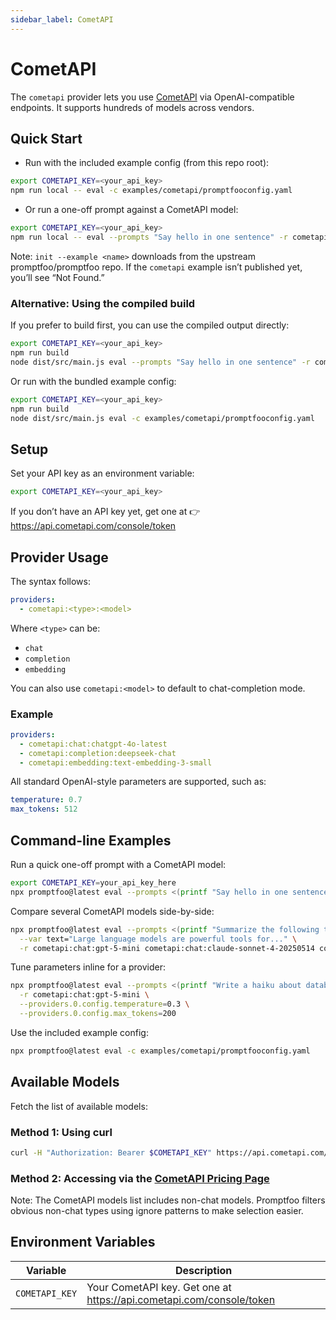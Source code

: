 ```yaml
---
sidebar_label: CometAPI
---
```


# CometAPI

The `cometapi` provider lets you use [CometAPI](https://www.cometapi.com/?utm_source=promptfoo&utm_campaign=integration&utm_medium=integration&utm_content=integration) via OpenAI-compatible endpoints. It supports hundreds of models across vendors.

## Quick Start

- Run with the included example config (from this repo root):

```bash
export COMETAPI_KEY=<your_api_key>
npm run local -- eval -c examples/cometapi/promptfooconfig.yaml
```

- Or run a one-off prompt against a CometAPI model:

```bash
export COMETAPI_KEY=<your_api_key>
npm run local -- eval --prompts "Say hello in one sentence" -r cometapi:chat:gpt-5-mini
```

Note: `init --example <name>` downloads from the upstream promptfoo/promptfoo repo. If the `cometapi` example isn’t published yet, you’ll see “Not Found.”

### Alternative: Using the compiled build

If you prefer to build first, you can use the compiled output directly:

```bash
export COMETAPI_KEY=<your_api_key>
npm run build
node dist/src/main.js eval --prompts "Say hello in one sentence" -r cometapi:chat:chatgpt-4o-latest
```

Or run with the bundled example config:

```bash
export COMETAPI_KEY=<your_api_key>
npm run build
node dist/src/main.js eval -c examples/cometapi/promptfooconfig.yaml
```

## Setup

Set your API key as an environment variable:

```bash
export COMETAPI_KEY=<your_api_key>
```

If you don’t have an API key yet, get one at 👉 https://api.cometapi.com/console/token

## Provider Usage

The syntax follows:

```yaml
providers:
  - cometapi:<type>:<model>
```

Where `<type>` can be:

- `chat`
- `completion`
- `embedding`

You can also use `cometapi:<model>` to default to chat-completion mode.

### Example

```yaml
providers:
  - cometapi:chat:chatgpt-4o-latest
  - cometapi:completion:deepseek-chat
  - cometapi:embedding:text-embedding-3-small
```

All standard OpenAI-style parameters are supported, such as:

```yaml
temperature: 0.7
max_tokens: 512
```

## Command-line Examples

Run a quick one-off prompt with a CometAPI model:

```bash
export COMETAPI_KEY=your_api_key_here
npx promptfoo@latest eval --prompts <(printf "Say hello in one sentence\n") -r cometapi:chat:chatgpt-4o-latest
```

Compare several CometAPI models side-by-side:

```bash
npx promptfoo@latest eval --prompts <(printf "Summarize the following text: {{text}}\n") \
  --var text="Large language models are powerful tools for..." \
  -r cometapi:chat:gpt-5-mini cometapi:chat:claude-sonnet-4-20250514 cometapi:chat:gemini-2.5-flash
```

Tune parameters inline for a provider:

```bash
npx promptfoo@latest eval --prompts <(printf "Write a haiku about databases\n") \
  -r cometapi:chat:gpt-5-mini \
  --providers.0.config.temperature=0.3 \
  --providers.0.config.max_tokens=200
```

Use the included example config:

```bash
npx promptfoo@latest eval -c examples/cometapi/promptfooconfig.yaml
```

## Available Models

Fetch the list of available models:
### Method 1: Using curl
```bash
curl -H "Authorization: Bearer $COMETAPI_KEY" https://api.cometapi.com/v1/models
```
### Method 2: Accessing via the [CometAPI Pricing Page](https://api.cometapi.com/pricing)

Note: The CometAPI models list includes non-chat models. Promptfoo filters obvious non-chat types using ignore patterns to make selection easier.

## Environment Variables

| Variable | Description |
| --- | --- |
| `COMETAPI_KEY` | Your CometAPI key. Get one at https://api.cometapi.com/console/token |
